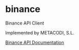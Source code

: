# binance

Binance API Client

Implemented by METACODI, S.L.

[Binance API Documentation](https://binance-docs.github.io/apidocs/spot/en/#introduction)
